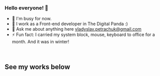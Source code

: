 ### Hello everyone! 👋

- 🔭 I'm busy for now.
- 🌱 I work as a Front-end developer in The Digital Panda  :)
- 💬 Ask me about anything here vladyslav.petrachuk@gmail.com
- ⚡ Fun fact: I carried my system block, mouse, keyboard to office for a month. And it was in winter!

<br />

## See my works below

